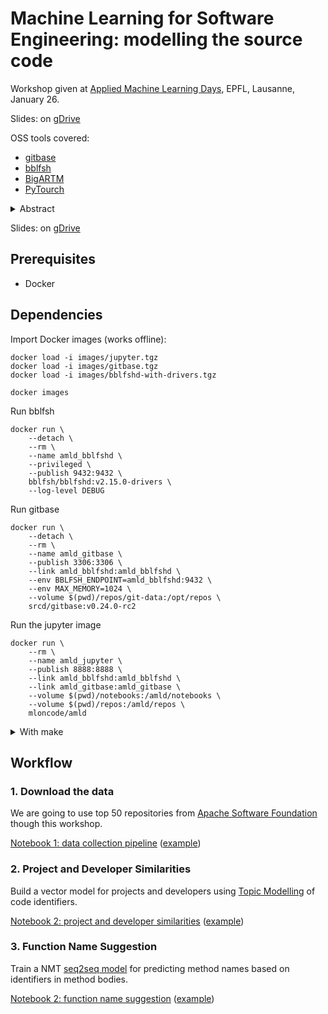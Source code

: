 # Machine Learning for Software Engineering: modelling the source code

Workshop given at [Applied Machine Learning Days](https://appliedmldays.org/workshops/machine-learning-for-software-engineering-modelling-the-source-code), EPFL, Lausanne, January 26.

Slides: on [gDrive](https://docs.google.com/presentation/d/1vF0JMagmXXzn-h-OaJu6CsDt78oSQSg58YFJsBUaHxk/edit)

OSS tools covered:

- [gitbase](https://docs.sourced.tech/gitbase)
- [bblfsh](https://doc.bblf.sh)
- [BigARTM](http://bigartm.org)
- [PyTourch](https://pytorch.org)

 <details>
<summary>Abstract</summary>

> Machine Learning on Source Code (MLonCode) is an emerging research domain which stands at the > intersection of deep learning, natural language processing, software engineering and programming > language communities.
>
> During this 3.5 hours workshop, we will review the recent SE tasks that benefit from applying ML and focus the hands-on experience on:
> - extracting data from the real source code and
> - developing multiple different ML models
> - for a particular task of source code summarization (or function name suggestion).
>
> At the end of the workshop participants will build 2 working models on a real dataset, producing > near state-of-the-art results. Practical skill of extracting information from source code as well > as modeling different aspects of it are going to be acquired.
>
> Prerequisites: familiarity with the basics of DeepLearning, a laptop with Docker installed

</details>

Slides: on [gDrive](#TBD)

## Prerequisites

- Docker

## Dependencies

Import Docker images (works offline):

```
docker load -i images/jupyter.tgz
docker load -i images/gitbase.tgz
docker load -i images/bblfshd-with-drivers.tgz

docker images
```

Run bblfsh

```shell
docker run \
    --detach \
    --rm \
    --name amld_bblfshd \
    --privileged \
    --publish 9432:9432 \
    bblfsh/bblfshd:v2.15.0-drivers \
    --log-level DEBUG
```

Run gitbase

```shell
docker run \
    --detach \
    --rm \
    --name amld_gitbase \
    --publish 3306:3306 \
    --link amld_bblfshd:amld_bblfshd \
    --env BBLFSH_ENDPOINT=amld_bblfshd:9432 \
    --env MAX_MEMORY=1024 \
    --volume $(pwd)/repos/git-data:/opt/repos \
    srcd/gitbase:v0.24.0-rc2
```

Run the jupyter image

```shell
docker run \
    --rm \
    --name amld_jupyter \
    --publish 8888:8888 \
    --link amld_bblfshd:amld_bblfshd \
    --link amld_gitbase:amld_gitbase \
    --volume $(pwd)/notebooks:/amld/notebooks \
    --volume $(pwd)/repos:/amld/repos \
    mloncode/amld
```

<details>
<summary>With make</summary>

To build the workshop image and launch the 3 required containers

```shell
make build-and-run
```

To only launch the 3 required containers

```shell
make
```

</details>

## Workflow

### 1. Download the data

We are going to use top 50 repositories from [Apache Software Foundation](https://www.apache.org) though this workshop.

[Notebook 1: data collection pipeline](http://127.0.0.1:8888/notebooks/Download%20repositories.ipynb) ([example](notebooks/Download%20repositories.ipynb))

### 2. Project and Developer Similarities

Build a vector model for projects and developers using [Topic Modelling](https://en.wikipedia.org/wiki/Topic_model) of code identifiers.

[Notebook 2: project and developer similarities](http://127.0.0.1:8888/notebooks/Project%20and%20Developer%20Similarity.ipynb) ([example](notebooks/Project%20and%20Developer%20Similarity.ipynb))

### 3. Function Name Suggestion

Train a NMT [seq2seq model](https://towardsdatascience.com/nlp-sequence-to-sequence-networks-part-2-seq2seq-model-encoderdecoder-model-6c22e29fd7e1) for predicting method names based on identifiers in method bodies.

[Notebook 2: function name suggestion](http://127.0.0.1:8888/notebooks/Name%20suggestion.ipynb) ([example](notebooks/Name%20suggestion.ipynb))
